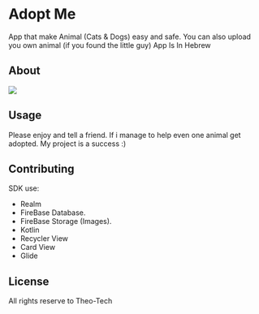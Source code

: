 # Adopt Me

App that make Animal (Cats & Dogs) easy and safe. 
You can also upload you own animal (if you found the little guy)
App Is In Hebrew 

## About
<a href="https://files.fm/thumb_show.php?i=y38zzrfc">
<img src="https://files.fm/thumb_show.php?i=gcenq3nx"></a>

## Usage
Please enjoy and tell a friend. 
If i manage to help even one animal get adopted. 
My project is a success :)


## Contributing
SDK use:
* Realm
* FireBase Database.
* FireBase Storage (Images).
* Kotlin
* Recycler View
* Card View
* Glide
          
## License
All rights reserve to Theo-Tech
